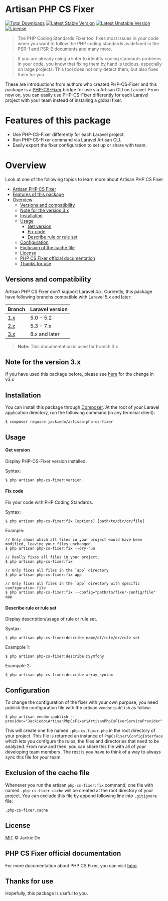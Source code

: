 # Artisan PHP CS Fixer
[![Total Downloads](https://poser.pugx.org/jackiedo/artisan-php-cs-fixer/downloads)](https://packagist.org/packages/jackiedo/artisan-php-cs-fixer)
[![Latest Stable Version](https://poser.pugx.org/jackiedo/artisan-php-cs-fixer/v/stable)](https://packagist.org/packages/jackiedo/artisan-php-cs-fixer)
[![Latest Unstable Version](https://poser.pugx.org/jackiedo/artisan-php-cs-fixer/v/unstable)](https://packagist.org/packages/jackiedo/artisan-php-cs-fixer)
[![License](https://poser.pugx.org/jackiedo/artisan-php-cs-fixer/license)](https://packagist.org/packages/jackiedo/artisan-php-cs-fixer)

> The PHP Coding Standards Fixer tool fixes most issues in your code when you want to follow the PHP coding standards as defined in the PSR-1 and PSR-2 documents and many more.

> If you are already using a linter to identify coding standards problems in your code, you know that fixing them by hand is tedious, especially on large projects. This tool does not only detect them, but also fixes them for you.

These are introductions from authors who created PHP-CS-Fixer and this package is a [PHP-CS-Fixer](https://github.com/FriendsOfPHP/PHP-CS-Fixer) bridge for use via Artisan CLI on Laravel. From now on, you can easily use PHP-CS-Fixer differently for each Laravel project with your team instead of installing a global fixer.

# Features of this package
* Use PHP-CS-Fixer differently for each Laravel project.
* Run PHP-CS-Fixer command via Laravel Artisan CLI.
* Easily export the fixer configuration to set up or share with team.

# Overview
Look at one of the following topics to learn more about Artisan PHP CS Fixer

- [Artisan PHP CS Fixer](#artisan-php-cs-fixer)
- [Features of this package](#features-of-this-package)
- [Overview](#overview)
  - [Versions and compatibility](#versions-and-compatibility)
  - [Note for the version 3.x](#note-for-the-version-3x)
  - [Installation](#installation)
  - [Usage](#usage)
      - [Get version](#get-version)
      - [Fix code](#fix-code)
      - [Describe rule or rule set](#describe-rule-or-rule-set)
  - [Configuration](#configuration)
  - [Exclusion of the cache file](#exclusion-of-the-cache-file)
  - [License](#license)
  - [PHP CS Fixer official documentation](#php-cs-fixer-official-documentation)
  - [Thanks for use](#thanks-for-use)

## Versions and compatibility
Artisan PHP CS Fixer don't support Laravel 4.x. Currently, this package have following branchs compatible with Laravel 5.x and later:

| Branch                                                              | Laravel version  |
| ------------------------------------------------------------------- | ---------------- |
| [1.x](https://github.com/JackieDo/Artisan-PHP-CS-Fixer/tree/1.x)    | 5.0 - 5.2        |
| [2.x](https://github.com/JackieDo/Artisan-PHP-CS-Fixer/tree/2.x)    | 5.3 - 7.x        |
| [3.x](https://github.com/JackieDo/Artisan-PHP-CS-Fixer/tree/master) | 8.x and later    |

> **Note:** This documentation is used for branch 3.x

## Note for the version 3.x
If you have used this package before, please see [here](UPGRADING.md#from-v2x-to-v3x) for the change in v3.x

## Installation
You can install this package through [Composer](https://getcomposer.org). At the root of your Laravel application directory, run the following command (in any terminal client):

```shell
$ composer require jackiedo/artisan-php-cs-fixer
```

## Usage

#### Get version
Display PHP-CS-Fixer version installed.

Syntax:
```shell
$ php artisan php-cs-fixer:version
```

#### Fix code
Fix your code with PHP Coding Standards.

Syntax:
```shell
$ php artisan php-cs-fixer:fix [options] [path/to/dir/or/file]
```

Example:
```
// Only shows which all files in your project would have been modified, leaving your files unchanged.
$ php artisan php-cs-fixer:fix --dry-run

// Really fixes all files in your project.
$ php artisan php-cs-fixer:fix

// Only fixes all files in the `app` directory
$ php artisan php-cs-fixer:fix app

// Only fixes all files in the `app` directory with specific configuration file
$ php artisan php-cs-fixer:fix --config="path/to/fixer-config/file" app
```

#### Describe rule or rule set
Display description/usage of rule or rule set.

Syntax:
```shell
$ php artisan php-cs-fixer:describe name/of/rule/or/rule-set
```

Exampple 1:
```shell
$ php artisan php-cs-fixer:describe @Symfony
```

Exampple 2:
```shell
$ php artisan php-cs-fixer:describe array_syntax
```

## Configuration
To change the configuration of the fixer with your own purpose, you need publish the configuration file with the artisan `vendor:publish` as follow:

```
$ php artisan vendor:publish --provider="Jackiedo\ArtisanPhpCsFixer\ArtisanPhpCsFixerServiceProvider"
```

This will create one file named `.php-cs-fixer.php` in the root directory of your project. This file is returned an instance of `PhpCsFixer\ConfigInterface` which lets you configure the rules, the files and directories that need to be analyzed. From now and then, you can share this file with all of your developing team members. The rest is you have to think of a way to always sync this file for your team.

## Exclusion of the cache file
Whenever you run the artisan `php-cs-fixer:fix` command, one file with named `.php-cs-fixer.cache` will be created at the root directory of your project. You can exclude this file by append following line into `.gitignore` file:

```
.php-cs-fixer.cache
```

## License
[MIT](LICENSE) © Jackie Do

## PHP CS Fixer official documentation
For more documentation about PHP CS Fixer, you can visit [here](https://github.com/FriendsOfPHP/PHP-CS-Fixer).

## Thanks for use
Hopefully, this package is useful to you.
